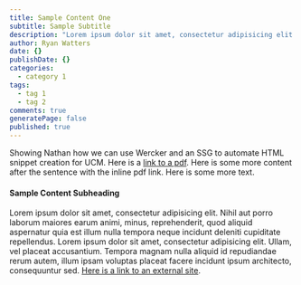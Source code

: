 ```yaml
---
title: Sample Content One
subtitle: Sample Subtitle
description: "Lorem ipsum dolor sit amet, consectetur adipisicing elit. Ipsum quisquam et nostrum."
author: Ryan Watters
date: {}
publishDate: {}
categories: 
  - category 1
tags: 
  - tag 1
  - tag 2
comments: true
generatePage: false
published: true
---
```



Showing Nathan how we can use Wercker and an SSG to automate HTML snippet creation for UCM. Here is a [link to a pdf](/my-random-pdf-filename.pdf). Here is some more content after the sentence with the inline pdf link. Here is some more text.


#### Sample Content Subheading 

Lorem ipsum dolor sit amet, consectetur adipisicing elit. Nihil aut porro laborum maiores earum animi, minus, reprehenderit, quod aliquid aspernatur quia est illum nulla tempora neque incidunt deleniti cupiditate repellendus. Lorem ipsum dolor sit amet, consectetur adipisicing elit. Ullam, vel placeat accusantium. Tempora magnam nulla aliquid id repudiandae rerum autem, illum ipsam voluptas placeat facere incidunt ipsum architecto, consequuntur sed. [Here is a link to an external site](https://www.google.com).
